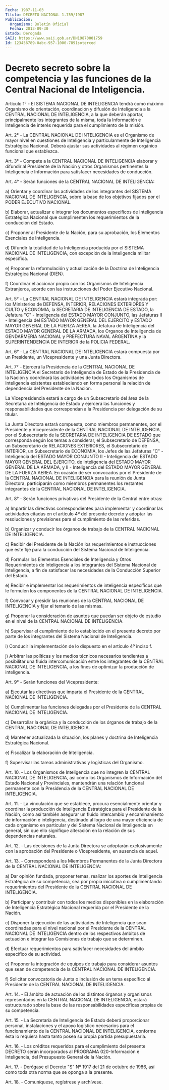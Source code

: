 ```yaml
---
Fecha: 1987-11-03
Título: DECRETO NACIONAL 1.759/1987
Publicación:
  Organismo: Boletín Oficial
  Fecha: 2013-09-30
Estado: Derogada
SAIJ: https://www.saij.gob.ar/DN19870001759
Id: 123456789-0abc-957-1000-7891soterced
---
```

# Decreto secreto sobre la competencia y las funciones de la Central Nacional de Inteligencia.

<a id="1"></a>
Artículo 1° - El SISTEMA NACIONAL DE INTELIGENCIA tendrá como máximo Organismo de orientación, coordinación y difusión de Inteligencia a la CENTRAL NACIONAL DE INTELIGENCIA, a la que deberán aportar, principalmente los integrantes de la misma, toda la Información e Inteligencia de interés requerida para el cumplimiento de la misión.

<a id="2"></a>
Art. 2° - La CENTRAL NACIONAL DE INTELIGENCIA es el Organismo de mayor nivel en cuestiones de Inteligencia y particularmente de Inteligencia Estratégica Nacional. Deberá ajustar sus actividades al régimen orgánico funcional que establezca.

<a id="3"></a>
Art. 3° - Compete a la CENTRAL NACIONAL DE INTELIGENCIA elaborar y difundir al Presidente de la Nación y otros Organismos pertinentes la Inteligencia e Información para satisfacer necesidades de conducción.

<a id="4"></a>
Art. 4° - Serán funciones de la CENTRAL NACIONAL DE INTELIGENCIA:

a) Orientar y coordinar las actividades de los integrantes del SISTEMA NACIONAL DE INTELIGENCIA, sobre la base de los objetivos fijados por el PODER EJECUTIVO NACIONAL.

b) Elaborar, actualizar e integrar los documentos específicos de Inteligencia Estratégica Nacional que cumplimenten los requerimientos de la conducción del Estado.

c) Proponer al Presidente de la Nación, para su aprobación, los Elementos Esenciales de Inteligencia.

d) Difundir la totalidad de la Inteligencia producida por el SISTEMA NACIONAL DE INTELIGENCIA, con excepción de la Inteligencia militar específica.

e) Proponer la reformulación y actualización de la Doctrina de Inteligencia Estratégica Nacional (DIEN).

f) Coordinar el accionar propio con los Organismos de Inteligencia Extranjeros, acorde con las instrucciones del Poder Ejecutivo Nacional.

<a id="5"></a>
Art. 5° - La CENTRAL NACIONAL DE INTELIGENCIA estará integrada por: los Ministerios de DEFENSA, INTERIOR, RELACIONES EXTERIORES Y CULTO y ECONOMIA, la SECRETARIA DE INTELIGENCIA DE ESTADO, la Jefatura "C" - Inteligencia del ESTADO MAYOR CONJUNTO, las Jefaturas II - Inteligencia del ESTADO MAYOR GENERAL DEL EJERCITO y ESTADO MAYOR GENERAL DE LA FUERZA AEREA, la Jefatura de Inteligencia del ESTADO MAYOR GENERAL DE LA ARMADA, los Organos de Inteligencia de GENDARMERIA NACIONAL y PREFECTURA NAVAL ARGENTINA y la SUPERINTENDENCIA DE INTERIOR de la POLICIA FEDERAL.

<a id="6"></a>
Art. 6° - La CENTRAL NACIONAL DE INTELIGENCIA estará compuesta por un Presidente, un Vicepresidente y una Junta Directora.

<a id="7"></a>
Art. 7° - Ejercerá la Presidencia de la CENTRAL NACIONAL DE INTELIGENCIA el Secretario de Inteligencia de Estado de la Presidencia de la Nación y coordinará las actividades de todos los Organismos de Inteligencia existentes estableciendo en forma personal la relación de dependencia del Presidente de la Nación.

La Vicepresidencia estará a cargo de un Subsecretario del área de la Secretaría de Inteligencia de Estado y ejercerá las funciones y responsabilidades que correspondan a la Presidencia por delegación de su titular.

La Junta Directora estará compuesta, como miembros permanentes, por el Presidente y Vicepresidente de la CENTRAL NACIONAL DE INTELIGENCIA, por el Subsecretario de la SECRETARIA DE INTELIGENCIA DE ESTADO que corresponda según los temas a considerar, el Subsecretario de DEFENSA, un Subsecretario de RELACIONES EXTERIORES, el Subsecretario de INTERIOR, un Subsecretario de ECONOMIA, los Jefes de las Jefaturas "C" - Inteligencia del ESTADO MAYOR CONJUNTO II - Inteligencia del ESTADO MAYOR GENERAL DEL EJERCITO, de Inteligencia del ESTADO MAYOR GENERAL DE LA ARMADA, y II - Inteligencia del ESTADO MAYOR GENERAL DE LA FUERZA AEREA. En ocasión de ser convocados por el Presidente de la CENTRAL NACIONAL DE INTELIGENCIA para la reunión de Junta Directora, participarán como miembros permanentes los restantes integrantes de la CENTRAL NACIONAL DE INTELIGENCIA.

<a id="8"></a>
Art. 8° - Serán funciones privativas del Presidente de la Central entre otras:

a) Impartir las directivas correspondientes para implementar y coordinar las actividades citadas en el artículo 4º del presente decreto y adoptar las resoluciones y previsiones para el cumplimiento de las referidas.

b) Organizar y conducir los órganos de trabajo de la CENTRAL NACIONAL DE INTELIGENCIA.

c) Recibir del Presidente de la Nación los requerimientos e instrucciones que éste fije para la conducción del Sistema Nacional de Inteligencia.

d) Formular los Elementos Esenciales de Inteligencia y Otros Requerimientos de Inteligencia a los integrantes del Sistema Nacional de Inteligencia, a fin de satisfacer las necesidades de la Conducción Superior del Estado.

e) Recibir e implementar los requerimientos de inteligencia específicos que le formulen los componentes de la CENTRAL NACIONAL DE INTELIGENCIA.

f) Convocar y presidir las reuniones de la CENTRAL NACIONAL DE INTELIGENCIA y fijar el temario de las mismas.

g) Proponer la consideración de asuntos que puedan ser objeto de estudio en el nivel de la CENTRAL NACIONAL DE INTELIGENCIA.

h) Supervisar el cumplimiento de lo establecido en el presente decreto por parte de los integrantes del Sistema Nacional de Inteligencia.

i) Conducir la implementación de lo dispuesto en el artículo 4º inciso f.

j) Arbitrar las políticas y los medios técnicos necesarios tendientes a posibilitar una fluida intercomunicación entre los integrantes de la CENTRAL NACIONAL DE INTELIGENCIA, a los fines de optimizar la producción de inteligencia.

<a id="9"></a>
Art. 9° - Serán funciones del Vicepresidente:

a) Ejecutar las directivas que imparta el Presidente de la CENTRAL NACIONAL DE INTELIGENCIA.

b) Cumplimentar las funciones delegadas por el Presidente de la CENTRAL NACIONAL DE INTELIGENCIA.

c) Desarrollar la orgánica y la conducción de los órganos de trabajo de la CENTRAL NACIONAL DE INTELIGENCIA.

d) Mantener actualizada la situación, los planes y doctrina de Inteligencia Estratégica Nacional.

e) Fiscalizar la elaboración de Inteligencia.

f) Supervisar las tareas administrativas y logísticas del Organismo.

<a id="10"></a>
Art. 10. - Los Organismos de Inteligencia que no integren la CENTRAL NACIONAL DE INTELIGENCIA, así como los Organismos de Información del Estado Nacional y Provinciales, mantendrán una relación funcional permanente con la Presidencia de la CENTRAL NACIONAL DE INTELIGENCIA.

<a id="11"></a>
Art. 11. - La vinculación que se establece, procura esencialmente orientar y coordinar la producción de Inteligencia Estratégica para el Presidente de la Nación, como así también asegurar un fluido intercambio y encaminamiento de información e inteligencia, destinado al logro de una mayor eficiencia de cada organismo en particular y del Sistema Nacional de Inteligencia en general, sin que ello signifique alteración en la relación de sus dependencias naturales.

<a id="12"></a>
Art. 12. - Las decisiones de la Junta Directora se adoptarán exclusivamente con la aprobación del Presidente o Vicepresidente, en ausencia de aquel.

<a id="13"></a>
Art. 13. - Corresponderá a los Miembros Permanentes de la Junta Directora de la CENTRAL NACIONAL DE INTELIGENCIA:

a) Dar opinión fundada, proponer temas, realizar los aportes de Inteligencia Estratégica de su competencia, sea por propia iniciativa o cumplimentando requerimientos del Presidente de la CENTRAL NACIONAL DE INTELIGENCIA.

b) Participar y contribuir con todos los medios disponibles en la elaboración de Inteligencia Estratégica Nacional requerida por el Presidente de la Nación.

c) Disponer la ejecución de las actividades de Inteligencia que sean coordinadas para el nivel nacional por el Presidente de la CENTRAL NACIONAL DE INTELIGENCIA dentro de los respectivos ámbitos de actuación e integrar las Comisiones de trabajo que se determinen.

d) Efectuar requerimientos para satisfacer necesidades del ámbito específico de su actividad.

e) Proponer la integración de equipos de trabajo para considerar asuntos que sean de competencia de la CENTRAL NACIONAL DE INTELIGENCIA.

f) Solicitar convocatoria de Junta o inclusión de un tema específico al Presidente de la CENTRAL NACIONAL DE INTELIGENCIA.

<a id="14"></a>
Art. 14. - El ámbito de actuación de los distintos órganos y organismos representados en la CENTRAL NACIONAL DE INTELIGENCIA, estará estructurado sobre la base de las responsabilidades específicas propias de su competencia.

<a id="15"></a>
Art. 15. - La Secretaría de Inteligencia de Estado deberá proporcionar personal, instalaciones y el apoyo logístico necesarios para el funcionamiento de la CENTRAL NACIONAL DE INTELIGENCIA, conforme ésta lo requiera hasta tanto posea su propia partida presupuestaria.

<a id="16"></a>
Art. 16. - Los créditos requeridos para el cumplimiento del presente DECRETO serán incorporados al PROGRAMA 020-Información e Inteligencia, del Presupuesto General de la Nación.

<a id="17"></a>
Art. 17. - Derógase el Decreto "S" Nº 1917 del 21 de octubre de 1986, así como toda otra norma que se oponga a la presente.

<a id="18"></a>
Art. 18. - Comuníquese, regístrese y archívese.